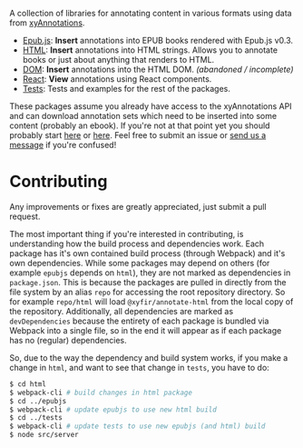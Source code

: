 A collection of libraries for annotating content in various formats using data from [xyAnnotations](annotations.xyfir.com).

- [Epub.js](https://github.com/Xyfir/annotate/tree/master/epubjs): **Insert** annotations into EPUB books rendered with Epub.js v0.3.
- [HTML](https://github.com/Xyfir/annotate/tree/master/html): **Insert** annotations into HTML strings. Allows you to annotate books or just about anything that renders to HTML.
- [DOM](https://github.com/Xyfir/annotate/tree/master/dom): **Insert** annotations into the HTML DOM. *(abandoned / incomplete)*
- [React](https://github.com/Xyfir/annotate/tree/master/react): **View** annotations using React components.
- [Tests](https://github.com/Xyfir/annotate/tree/master/tests): Tests and examples for the rest of the packages.

These packages assume you already have access to the xyAnnotations API and can download annotation sets which need to be inserted into some content (probably an ebook). If you're not at that point yet you should probably start [here](https://annotations.xyfir.com/affiliate) or [here](https://annotations.xyfir.com/forums/6/103.developers). Feel free to submit an issue or [send us a message](https://www.xyfir.com/#/contact) if you're confused!

# Contributing

Any improvements or fixes are greatly appreciated, just submit a pull request.

The most important thing if you're interested in contributing, is understanding how the build process and dependencies work. Each package has it's own contained build process (through Webpack) and it's own dependencies. While some packages may depend on others (for example `epubjs` depends on `html`), they are not marked as dependencies in `package.json`. This is because the packages are pulled in directly from the file system by an alias `repo` for accessing the root repository directory. So for example `repo/html` will load `@xyfir/annotate-html` from the local copy of the repository. Additionally, all dependencies are marked as `devDependencies` because the entirety of each package is bundled via Webpack into a single file, so in the end it will appear as if each package has no (regular) dependencies.

So, due to the way the dependency and build system works, if you make a change in `html`, and want to see that change in `tests`, you have to do:

```bash
$ cd html
$ webpack-cli # build changes in html package
$ cd ../epubjs
$ webpack-cli # update epubjs to use new html build
$ cd ../tests
$ webpack-cli # update tests to use new epubjs (and html) build
$ node src/server
```